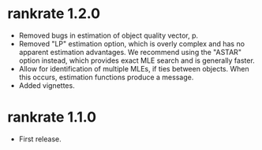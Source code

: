 # rankrate 1.2.0

* Removed bugs in estimation of object quality vector, p.
* Removed "LP" estimation option, which is overly complex and has no apparent estimation advantages. We recommend using the "ASTAR" option instead, which provides exact MLE search and is generally faster.
* Allow for identification of multiple MLEs, if ties between objects. When this occurs, estimation functions produce a message.
* Added vignettes.

# rankrate 1.1.0

* First release.
